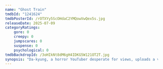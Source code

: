 ```yaml
---
name: "Ghost Train"
tmdbId: "1241624"
tmdbPosterId: /rOTXYy5ScOHdaC2YMQowVwQex5s.jpg
releaseDate: 2025-07-09
categoryRatings:
    gore: 0
    creepy: 0
    jumpscares: 0
    suspense: 0
    psychological: 0
tmdbBackdropId: /3oHIkNt8dM6gH4IDKG5W121OT2T.jpg
synopsis: "Da-kyung, a horror YouTuber desperate for views, uploads a video about the eerie urban legends surrounding Gwanglim Station - the site of the highest number of missing person cases in the country. The video goes viral overnight. Despite everyone's warnings, Da-kyung's thirst for views only grows stronger. But as she digs deeper, she uncovers a shocking secret behind the station…"
---
```

